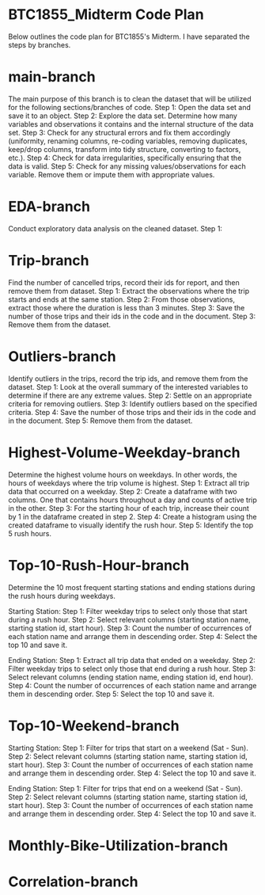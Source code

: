 # BTC1855_Midterm Code Plan
Below outlines the code plan for BTC1855's Midterm. I have separated the steps
by branches.

# main-branch
The main purpose of this branch is to clean the dataset that will be utilized
for the following sections/branches of code.
Step 1: Open the data set and save it to an object.
Step 2: Explore the data set. Determine how many variables and observations it 
contains and the internal structure of the data set.
Step 3: Check for any structural errors and fix them accordingly (uniformity, renaming columns, re-coding variables, removing duplicates, keep/drop columns, transform into tidy structure, converting to factors, etc.).
Step 4: Check for data irregularities, specifically ensuring that the data is valid.
Step 5: Check for any missing values/observations for each variable. Remove them
or impute them with appropriate values.

# EDA-branch
Conduct exploratory data analysis on the cleaned dataset.
Step 1: 

# Trip-branch
Find the number of cancelled trips, record their ids for report, and then remove them from dataset.
Step 1: Extract the observations where the trip starts and ends at the same station.
Step 2: From those observations, extract those where the duration is less than 3 minutes.
Step 3: Save the number of those trips and their ids in the code and in the document.
Step 3: Remove them from the dataset.

# Outliers-branch
Identify outliers in the trips, record the trip ids, and remove them from the dataset.
Step 1: Look at the overall summary of the interested variables to determine if there are any extreme values.
Step 2: Settle on an appropriate criteria for removing outliers.
Step 3: Identify outliers based on the specified criteria.
Step 4: Save the number of those trips and their ids in the code and in the document.
Step 5: Remove them from the dataset.

# Highest-Volume-Weekday-branch
Determine the highest volume hours on weekdays. In other words, the hours of weekdays where the trip volume is highest.
Step 1: Extract all trip data that occurred on a weekday.
Step 2: Create a dataframe with two columns. One that contains hours throughout a day and counts of active trip in the other.
Step 3: For the starting hour of each trip, increase their count by 1 in the dataframe created in step 2.
Step 4: Create a histogram using the created dataframe to visually identify the rush hour.
Step 5: Identify the top 5 rush hours.

# Top-10-Rush-Hour-branch
Determine the 10 most frequent starting stations and ending stations during the rush hours during weekdays.

Starting Station:
Step 1: Filter weekday trips to select only those that start during a rush hour.
Step 2: Select relevant columns (starting station name, starting station id, start hour).
Step 3: Count the number of occurrences of each station name and arrange them in descending order.
Step 4: Select the top 10 and save it.

Ending Station:
Step 1: Extract all trip data that ended on a weekday.
Step 2: Filter weekday trips to select only those that end during a rush hour.
Step 3: Select relevant columns (ending station name, ending station id, end hour).
Step 4: Count the number of occurrences of each station name and arrange them in descending order.
Step 5: Select the top 10 and save it.

# Top-10-Weekend-branch

Starting Station:
Step 1: Filter for trips that start on a weekend (Sat - Sun).
Step 2: Select relevant columns (starting station name, starting station id, start hour).
Step 3: Count the number of occurrences of each station name and arrange them in descending order.
Step 4: Select the top 10 and save it.

Ending Station:
Step 1: Filter for trips that end on a weekend (Sat - Sun).
Step 2: Select relevant columns (starting station name, starting station id, start hour).
Step 3: Count the number of occurrences of each station name and arrange them in descending order.
Step 4: Select the top 10 and save it.

# Monthly-Bike-Utilization-branch

# Correlation-branch


